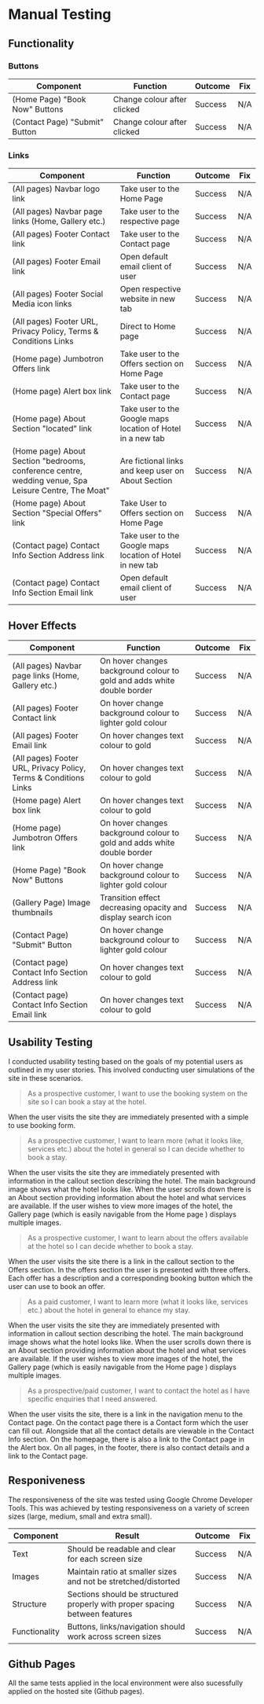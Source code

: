 # Manual Testing

## Functionality

### Buttons

| Component | Function | Outcome | Fix |
| -------------- | ------------------- | ---------------- | --- |
| (Home Page) "Book Now" Buttons| Change colour after clicked | Success | N/A |
| (Contact Page) "Submit" Button | Change colour after clicked | Success | N/A |

### Links 
| Component | Function | Outcome | Fix |
| -------------- | ------------------- | ---------------- | --- |
| (All pages) Navbar logo link | Take user to the Home Page | Success | N/A |
| (All pages) Navbar page links (Home, Gallery etc.) | Take user to the respective page  | Success | N/A |
| (All pages) Footer Contact link | Take user to the Contact page  | Success | N/A |
| (All pages) Footer Email link | Open default email client of user  | Success | N/A |
| (All pages) Footer Social Media icon links | Open respective website in new tab  | Success | N/A |
| (All pages) Footer URL, Privacy Policy, Terms & Conditions Links  | Direct to Home page   | Success | N/A |
| (Home page) Jumbotron Offers link  | Take user to the Offers section on Home Page | Success | N/A |
| (Home page) Alert box link  | Take user to the Contact page | Success | N/A |
| (Home page) About Section "located" link | Take user to the Google maps location of Hotel in a new tab | Success | N/A |
| (Home page) About Section "bedrooms, conference centre, wedding venue,  Spa Leisure Centre, The Moat" | Are fictional links and keep user on About Section| Success | N/A |
| (Home page) About Section "Special Offers" link | Take User to Offers section on Home Page | Success | N/A |
| (Contact page) Contact Info Section Address link | Take user to the Google maps location of Hotel in new tab | Success | N/A |
| (Contact page) Contact Info Section Email link| Open default email client of user  | Success | N/A |

## Hover Effects
| Component | Function | Outcome | Fix |
| -------------- | ------------------- | ---------------- | --- |
| (All pages) Navbar page links (Home, Gallery etc.) | On hover changes background colour to gold and adds white double border | Success | N/A |
| (All pages) Footer Contact link | On hover change background colour to lighter gold colour | Success | N/A |
| (All pages) Footer Email link | On hover changes text colour to gold  | Success | N/A |
| (All pages) Footer URL, Privacy Policy, Terms & Conditions Links  | On hover changes text colour to gold  | Success | N/A |
| (Home page) Alert box link  | On hover changes text colour to gold | Success | N/A |
| (Home page) Jumbotron Offers link  | On hover changes background colour to gold and adds white double border | Success | N/A |
| (Home Page) "Book Now" Buttons| On hover change background colour to lighter gold colour | Success | N/A |
| (Gallery Page) Image thumbnails | Transition effect decreasing opacity and display search icon | Success | N/A |
| (Contact Page) "Submit" Button | On hover change background colour to lighter gold colour | Success | N/A |
| (Contact page) Contact Info Section Address link | On hover changes text colour to gold | Success | N/A |
| (Contact page) Contact Info Section Email link | On hover changes text colour to gold | Success | N/A |

## Usability Testing
I conducted usability testing based on the goals of my potential users as outlined in my user stories. This involved conducting user simulations of the site in these scenarios.

> As a prospective customer, I want to use the booking system on the site so I can book a stay at the hotel.

When the user visits the site they are immediately presented with a simple to use booking form. 

> As a prospective customer, I want to learn more (what it looks like, services etc.) about the hotel in general so I can decide whether to book a stay.

When the user visits the site they are immediately presented with information in the callout section describing the hotel. The main background image shows what the hotel looks like. 
When the user scrolls down there is an About section providing information about the hotel and what services are available. 
If the user wishes to view more images of the hotel, the Gallery page (which is easily navigable from the Home page ) displays multiple images.

> As a prospective customer, I want to learn about the offers available at the hotel so I can decide whether to book a stay. 

When the user visits the site there is a link in the callout section to the Offers section. In the offers section the user is presented
with three offers. Each offer has a description and a corresponding booking button which the user can use to book an offer. 

> As a paid customer, I want to learn more (what it looks like, services etc.) about the hotel in general to ehance my stay.

When the user visits the site they are immediately presented with information in callout section describing the hotel. The main background image shows what the hotel looks like. 
When the user scrolls down there is an About section providing information about the hotel and what services are available. 
If the user wishes to view more images of the hotel, the Gallery page (which is easily navigable from the Home page ) displays multiple images.

> As a prospective/paid customer, I want to contact the hotel as I have specific enquiries that I need answered. 

When the user visits the site, there is a link in the navigation menu to the Contact page. On the contact page there is a Contact form which the user can 
fill out. Alongside that all the contact details are viewable in the Contact Info section. On the homepage, there is also a link to the Contact page in the Alert box. 
On all pages, in the footer, there is also contact details and a link to the Contact page. 

## Responiveness

The responsiveness of the site was tested using Google Chrome Developer Tools. This was achieved by testing responsiveness on a variety of screen sizes (large, medium, small and extra small). 

| Component | Result | Outcome | Fix |
| -------------- | ------------------- | ---------------- | --- |
| Text | Should be readable and clear for each screen size | Success | N/A |
| Images | Maintain ratio at smaller sizes and not be stretched/distorted | Success | N/A |
| Structure | Sections should be structured properly with proper spacing between features  | Success | N/A |
| Functionality | Buttons, links/navigation should work across screen sizes  | Success | N/A |

## Github Pages

All the same tests applied in the local environment were also sucessfully applied on the hosted site (Github pages). 






